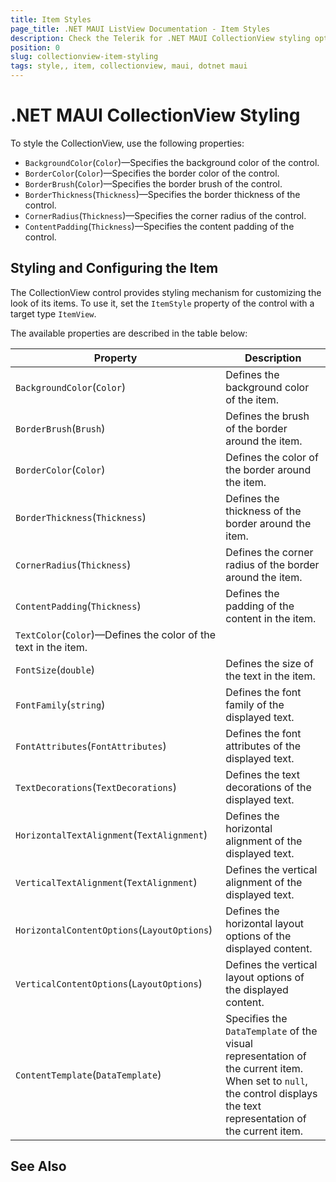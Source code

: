 ```yaml
---
title: Item Styles
page_title: .NET MAUI ListView Documentation - Item Styles
description: Check the Telerik for .NET MAUI CollectionView styling options for the Item Style.
position: 0
slug: collectionview-item-styling
tags: style,, item, collectionview, maui, dotnet maui
---
```


# .NET MAUI CollectionView Styling

To style the CollectionView, use the following properties:

* `BackgroundColor`(`Color`)&mdash;Specifies the background color of the control.
* `BorderColor`(`Color`)&mdash;Specifies the border color of the control.
* `BorderBrush`(`Color`)&mdash;Specifies the border brush of the control.
* `BorderThickness`(`Thickness`)&mdash;Specifies the border thickness of the control.
* `CornerRadius`(`Thickness`)&mdash;Specifies the corner radius of the control.
* `ContentPadding`(`Thickness`)&mdash;Specifies the content padding of the control.

## Styling and Configuring the Item

The CollectionView control provides styling mechanism for customizing the look of its items.
To use it, set the `ItemStyle` property of the control with a target type `ItemView`.

The available properties are described in the table below:

| Property | Description |
| -------- | ----------- |
| `BackgroundColor`(`Color`) | Defines the background color of the item. |
| `BorderBrush`(`Brush`) | Defines the brush of the border around the item. |
| `BorderColor`(`Color`) | Defines the color of the border around the item. |
| `BorderThickness`(`Thickness`) | Defines the thickness of the border around the item. |
| `CornerRadius`(`Thickness`) | Defines the corner radius of the border around the item. |
| `ContentPadding`(`Thickness`) | Defines the padding of the content in the item. |
| `TextColor`(`Color`)&mdash;Defines the color of the text in the item. |
| `FontSize`(`double`) | Defines the size of the text in the item. |
| `FontFamily`(`string`) | Defines the font family of the displayed text. |
| `FontAttributes`(`FontAttributes`) | Defines the font attributes of the displayed text. |
| `TextDecorations`(`TextDecorations`) | Defines the text decorations of the displayed text. |
| `HorizontalTextAlignment`(`TextAlignment`) | Defines the horizontal alignment of the displayed text. |
| `VerticalTextAlignment`(`TextAlignment`) | Defines the vertical alignment of the displayed text. |
| `HorizontalContentOptions`(`LayoutOptions`) | Defines the horizontal layout options of the displayed content. |
| `VerticalContentOptions`(`LayoutOptions`) | Defines the vertical layout options of the displayed content. |
| `ContentTemplate`(`DataTemplate`) | Specifies the `DataTemplate` of the visual representation of the current item. When set to `null`, the control displays the text representation of the current item. |


## See Also

